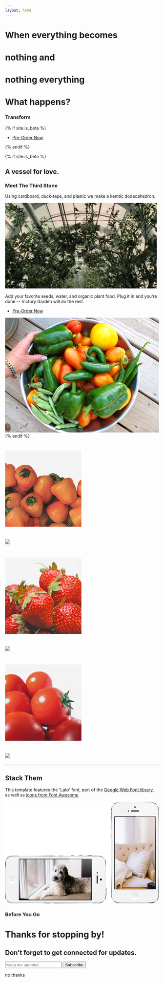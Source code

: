 ```yaml
---
layout: home
---
```

<!-- Header -->
<a name="about"></a>
<div class="intro-header">
  <div class="container">
    <div class="row">
      <div class="col-lg-12">
        <div class="intro-message">
          <h1>
            When everything becomes
          </h1>
          <h1>
            nothing and
          </h1>
          <h1>
            nothing everything
          </h1>
          <h1>
            What happens?
          </h1>
          <h3>Transform <span class="everyone"></span></h3>
          <div class="buffer"></div>
          {% if site.is_beta %}
          <ul class="list-inline intro-social-buttons">
            <li>
              <a href="/#pre-order" id="preorder-btn" class="btn btn-default btn-success btn-lg"><i class="fa"></i> <span class="network-name">Pre-Order Now</span></a>
            </li>
          </ul>
          {% endif %}
        </div>
      </div>
    </div>
  </div>
<!-- /.container -->
</div>
<!-- /.intro-header -->

{% if site.is_beta %}
<!-- Page Content -->
<a  name="services"></a>
<div class="content-section-a">
  <div class="container">
    <div class="row">
      <div class="col-lg-5 col-sm-6">
        <div class="clearfix"></div>
        <h2 class="section-heading">A vessel for love.</h2>
        <h3>Meet The Third Stone</h3>
        <p class="lead">Using cardboard, duck-tape, and plastic we make a kemtic dodecahedron.</p>
        <p>
        <img class="img-responsive round" src="assets/img/grehou.gif" alt="">
        </p>
        <p class="lead">Add your favorite seeds, water, and organic plant food. Plug it in and you're done -- Victory Garden will do the rest.</p>
        <div class="clearfix"></div>
        <ul class="list-inline intro-social-buttons">
          <li>
          <a href="/#pre-order" id="preorder-btn" class="btn btn-default btn-success btn-lg"><i class="fa"></i> <span class="network-name">Pre-Order Now</span></a>
          </li>
        </ul>
      </div>
      <div class="col-lg-5 col-lg-offset-2 col-sm-6">
        <img class="img-responsive round" src="assets/img/ipad.png" alt="">
      </div>
    </div>
</div>
<!-- /.container -->
{% endif  %}
<!-- /.content-section-a -->
<div class="hide content-section-b">
  <div class="container">
    <div class="row text-center">
      <div class="col-lg-4">
        <h1>
          <img src="assets/img/peppers.png" > 
        </h1>
        <h2>
          <img src="http://placehold.it/100x100" > 
        </h2>
      </div>
      <div class="col-lg-4">
        <h1>
          <img src="assets/img/strawberry.png" > 
        </h1>
        <h2>
          <img src="http://placehold.it/100x100" > 
        </h2>
      </div>
      <div class="col-lg-4">
        <h1>
          <img src="assets/img/tiny.png" > 
        </h1>
        <h2>
          <img src="http://placehold.it/100x100" > 
        </h2>
      </div>
    </div>
  </div>
  <!-- /.container -->
</div>

<!-- /.content-section-b -->

<div class="hide content-section-a">
  <div class="container">
    <div class="row">
      <div class="col-lg-5 col-sm-6">
        <hr class="section-heading-spacer">
        <div class="clearfix"></div>
        <h2 class="section-heading">Stack Them</h2>
        <p class="lead">This template features the 'Lato' font, part of the <a target="_blank" href="http://www.google.com/fonts">Google Web Font library</a>, as well as <a target="_blank" href="http://fontawesome.io">icons from Font Awesome</a>.</p>
      </div>
      <div class="col-lg-5 col-lg-offset-2 col-sm-6">
        <img class="img-responsive" src="/assets/img/phones.png" alt="">
      </div>
    </div>
  </div>
  <!-- /.container -->
</div>
<!-- /.content-section-a -->

<!--       <ul class="social-list-small">
<li>
<g:plusone size="medium" href="<%= request.url %>"></g:plusone>
</li>
<li>
<a href="https://twitter.com/share" class="twitter-share-button" data-url="<%= request.url %>" data-text="I just signed up for this:">Tweet</a>
</li>
<li>
<div class="fb-like" data-href="<%= request.url %>" data-send="false" data-layout="button_count" data-width="90" data-show-faces="false" data-font="arial"></div>
</li>
</ul>

<div id="notices">
<div id="success" style="display: none;">Success! Please check your inbox for a confirmation request.</div>
<div id="error" style="display: none;">Sorry, MailChimp couldn't validate your email. Try again?</div>
</div>
<form action="/signup" class="form-inline">
<input id="email" name="email"  type="text" class="input-xlarge" placeholder="Email me about the project">
<button type="submit" class="btn btn-success">Subscribe</button>
</form> -->
<!-- Ouibounce Modal -->
<div id="ouibounce-modal" class="preorder-exit-modal">
  <div class="underlay"></div>
  <div class="modal">
    <div class="modal-title">
      <h3>Before You Go</h3>
    </div>
    <div class="modal-body">
      <div class="row text-center">
        <h1>Thanks for stopping by!</h1>
        <h2>Don't forget to get connected for updates.</h2>
      </div>
      <form action="/signup" class="form-inline">
        <input id="email" name="email"  type="text" class="input-xlarge" placeholder="Keep me updated.">
        <button type="submit" class="btn btn-lg btn-success">Subscribe</button>
      </form>
    </div>
    <div class="modal-footer">
      <p>no thanks</p>
    </div>
  </div>
</div>
